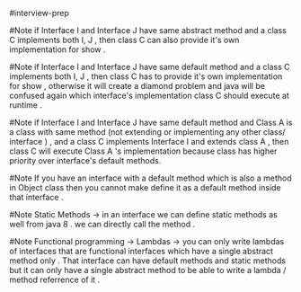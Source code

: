 #interview-prep 

#Note if Interface I and Interface J have same abstract method  and a class C implements both I, J , then class C  can also provide it's own implementation for show .
 
#Note if Interface I and Interface J have same default  method  and a class C implements both I, J , then class C has to provide it's own implementation for show  , otherwise it will create a diamond problem and java will be confused again which interface's implementation class C should execute at runtime . 

#Note  if Interface I and Interface J have same default  method  and  Class A is a class with same method  (not extending or implementing any other class/ interface ) , and a class C implements Interface I and extends class A  , then class C will execute Class A 's  implementation because class has higher priority over interface's default methods. 

#Note If you have an interface with a default method which is also a method in Object class then you cannot make define it as a default method inside that interface . 

#Note Static Methods -> in an interface we can define static methods as well from java 8 . 
we can directly call the method . 

#Note Functional programming ->
Lambdas -> you can only write lambdas of interfaces that are functional interfaces which have a single abstract method only . That interface can have default methods and static methods but it can only have a single abstract method to be able to write a lambda / method referrence of it .   